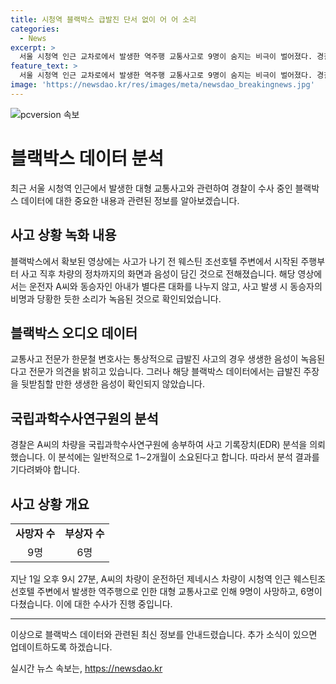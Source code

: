 ```yaml
---
title: 시청역 블랙박스 급발진 단서 없이 어 어 소리
categories:
  - News
excerpt: >
  서울 시청역 인근 교차로에서 발생한 역주행 교통사고로 9명이 숨지는 비극이 벌어졌다. 경찰은 운전자 A씨를 교통사고처리특례법 위반 혐의로 입건하고, 사고 당시의 블랙박스 영상과 오디오를 조사 중이다. 그러나 영상에는 급발진을 뒷받침할 음성이 발견되지 않았으며, 차량 사고기록장치 분석결과는 1∼2개월이 소요될 전망이다. 사고로 인해 6명이 사망하고 3명은 심정지 후 사망 판정을 받았으며, A씨와 아내를 포함하여 총 6명이 부상을 입었다.
feature_text: >
  서울 시청역 인근 교차로에서 발생한 역주행 교통사고로 9명이 숨지는 비극이 벌어졌다. 경찰은 운전자 A씨를 교통사고처리특례법 위반 혐의로 입건하고, 사고 당시의 블랙박스 영상과 오디오를 조사 중이다. 그러나 영상에는 급발진을 뒷받침할 음성이 발견되지 않았으며, 차량 사고기록장치 분석결과는 1∼2개월이 소요될 전망이다. 사고로 인해 6명이 사망하고 3명은 심정지 후 사망 판정을 받았으며, A씨와 아내를 포함하여 총 6명이 부상을 입었다.
image: 'https://newsdao.kr/res/images/meta/newsdao_breakingnews.jpg'
---
```


<p><img src="https://newsdao.kr/res/images/meta/newsdao_breakingnews.jpg" alt="pcversion 속보" /></p>

<h1>블랙박스 데이터 분석</h1>

<p data-ke-size="size16">최근 서울 시청역 인근에서 발생한 대형 교통사고와 관련하여 경찰이 수사 중인 블랙박스 데이터에 대한 중요한 내용과 관련된 정보를 알아보겠습니다.</p>

<h2>사고 상황 녹화 내용</h2>

<p data-ke-size="size16">블랙박스에서 확보된 영상에는 사고가 나기 전 웨스틴 조선호텔 주변에서 시작된 주행부터 사고 직후 차량의 정차까지의 화면과 음성이 담긴 것으로 전해졌습니다. 해당 영상에서는 운전자 A씨와 동승자인 아내가 별다른 대화를 나누지 않고, 사고 발생 시 동승자의 비명과 당황한 듯한 소리가 녹음된 것으로 확인되었습니다.</p>

<h2>블랙박스 오디오 데이터</h2>

<p data-ke-size="size16">교통사고 전문가 한문철 변호사는 통상적으로 급발진 사고의 경우 생생한 음성이 녹음된다고 전문가 의견을 밝히고 있습니다. 그러나 해당 블랙박스 데이터에서는 급발진 주장을 뒷받침할 만한 생생한 음성이 확인되지 않았습니다.</p>

<h2>국립과학수사연구원의 분석</h2>

<p data-ke-size="size16">경찰은 A씨의 차량을 국립과학수사연구원에 송부하여 사고 기록장치(EDR) 분석을 의뢰했습니다. 이 분석에는 일반적으로 1∼2개월이 소요된다고 합니다. 따라서 분석 결과를 기다려봐야 합니다.</p>

<h2>사고 상황 개요</h2>

<table>
  <tbody>
    <tr>
      <td style="text-align: center; height: 17px;"><b>사망자 수</b></td>
      <td style="text-align: center; height: 17px;"><b>부상자 수</b></td>
    </tr>
    <tr>
      <td style="text-align: center; height: 17px;">9명</td>
      <td style="text-align: center; height: 17px;">6명</td>
    </tr>
  </tbody>
</table>

<p data-ke-size="size16">지난 1일 오후 9시 27분, A씨의 차량이 운전하던 제네시스 차량이 시청역 인근 웨스틴조선호텔 주변에서 발생한 역주행으로 인한 대형 교통사고로 인해 9명이 사망하고, 6명이 다쳤습니다. 이에 대한 수사가 진행 중입니다.</p>

<hr>

<p data-ke-size="size16">이상으로 블랙박스 데이터와 관련된 최신 정보를 안내드렸습니다. 추가 소식이 있으면 업데이트하도록 하겠습니다.</p>
실시간 뉴스 속보는, <a href="https://newsdao.kr" rel="dofollow">https://newsdao.kr</a>


